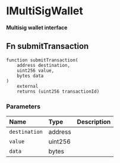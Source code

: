 # IMultiSigWallet

**Multisig wallet interface**

## Fn submitTransaction

```solidity
function submitTransaction(
    address destination,
    uint256 value,
    bytes data
) 
    external 
    returns (uint256 transactionId)
```

### Parameters

| Name | Type | Description |
| :--- | :--- | :---------- |
| `destination` | address |  |
| `value` | uint256 |  |
| `data` | bytes |  |

